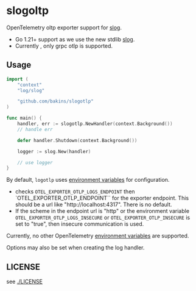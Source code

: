 # slogoltp

OpenTelemetry oltp exporter support for [slog](https://pkg.go.dev/log/slog).

* Go 1.21+ support as we use the new stdlib [slog](https://pkg.go.dev/log/slog).
* Currently , only grpc otlp is supported.

## Usage

```go
import (
    "context"
    "log/slog"

    "github.com/bakins/slogotlp"
)

func main() {
    handler, err := slogotlp.NewHandler(context.Background())
    // handle err

    defer handler.Shutdown(context.Background())

    logger := slog.New(handler)

    // use logger
}
```
By default, `logotlp` uses [environment variables](https://opentelemetry.io/docs/specs/otel/protocol/exporter/) for configuration.

* checks `OTEL_EXPORTER_OTLP_LOGS_ENDPOINT` then `OTEL_EXPORTER_OTLP_ENDPOINT`` for the exporter endpoint. This should be a url like "http://localhost:4317". There is no default.
* If the scheme in the endpoint url is "http" or the environment variable `OTEL_EXPORTER_OTLP_LOGS_INSECURE` or `OTEL_EXPORTER_OTLP_INSECURE` is set to "true", then insecure communication is used.

Currently, no other OpenTelemetry [environment variables](https://opentelemetry.io/docs/specs/otel/protocol/exporter/) are supported.

Options may also be set when creating the log handler.

## LICENSE

see [./LICENSE](LICENSE)
